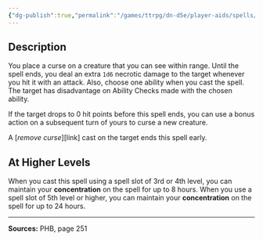 ```yaml
---
{"dg-publish":true,"permalink":"/games/ttrpg/dn-d5e/player-aids/spells/level-1/hex/","tags":["ttrpg/dnd/5e","verbal","somatic","material","concentration","spell"],"noteIcon":""}
---
```



## Description
You place a curse on a creature that you can see within range.
Until the spell ends, you deal an extra `1d6` necrotic damage to the target whenever you hit it with an attack.
Also, choose one ability when you cast the spell.
The target has disadvantage on Ability Checks made with the chosen ability.

If the target drops to 0 hit points before this spell ends, you can use a bonus action on a subsequent turn of yours to curse a new creature.

A [*remove curse*][link] cast on the target ends this spell early.

## At Higher Levels
When you cast this spell using a spell slot of 3rd or 4th level, you can maintain your **concentration** on the spell for up to 8 hours.
When you use a spell slot of 5th level or higher, you can maintain your **concentration** on the spell for up to 24 hours.

---

**Sources:** PHB, page 251
